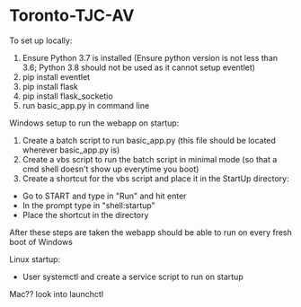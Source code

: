 # Toronto-TJC-AV

To set up locally:
1. Ensure Python 3.7 is installed (Ensure python version is not less than 3.6; Python 3.8 should not be used as it cannot setup eventlet)
2. pip install eventlet
3. pip install flask
4. pip install flask_socketio
5. run basic_app.py in command line

Windows setup to run the webapp on startup:
1. Create a batch script to run basic_app.py (this file should be located wherever basic_app.py is)
2. Create a vbs script to run the batch script in minimal mode (so that a cmd shell doesn't show up everytime you boot)
3. Create a shortcut for the vbs script and place it in the StartUp directory:
  - Go to START and type in "Run" and hit enter
  - In the prompt type in "shell:startup"
  - Place the shortcut in the directory
  
After these steps are taken the webapp should be able to run on every fresh boot of Windows

Linux startup:
- User systemctl and create a service script to run on startup

Mac?? look into launchctl
